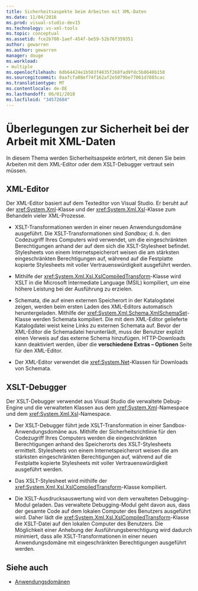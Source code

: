 ```yaml
---
title: Sicherheitsaspekte beim Arbeiten mit XML-Daten
ms.date: 11/04/2016
ms.prod: visual-studio-dev15
ms.technology: vs-xml-tools
ms.topic: conceptual
ms.assetid: fce2b708-1aef-454f-be59-52b76f359351
author: gewarren
ms.author: gewarren
manager: douge
ms.workload:
- multiple
ms.openlocfilehash: 6db64424e1b503f4835f268fad9fdc5b8648b150
ms.sourcegitcommit: 0aafcfa08ef74f162af2e5079be77061d7885cac
ms.translationtype: MT
ms.contentlocale: de-DE
ms.lasthandoff: 06/01/2018
ms.locfileid: "34572604"
---
```

# <a name="security-considerations-when-working-with-xml-data"></a>Überlegungen zur Sicherheit bei der Arbeit mit XML-Daten

In diesem Thema werden Sicherheitsaspekte erörtert, mit denen Sie beim Arbeiten mit dem XML-Editor oder dem XSLT-Debugger vertraut sein müssen.

## <a name="xml-editor"></a>XML-Editor

 Der XML-Editor basiert auf dem Texteditor von Visual Studio. Er beruht auf der <xref:System.Xml>-Klasse und der <xref:System.Xml.Xsl>-Klasse zum Behandeln vieler XML-Prozesse.

-   XSLT-Transformationen werden in einer neuen Anwendungsdomäne ausgeführt. Die XSLT-Transformationen sind *Sandbox*; d. h. den Codezugriff Ihres Computers wird verwendet, um die eingeschränkten Berechtigungen anhand der auf dem sich die XSLT-Stylesheet befindet. Stylesheets von einem Internetspeicherort weisen die am stärksten eingeschränkten Berechtigungen auf, während auf die Festplatte kopierte Stylesheets mit voller Vertrauenswürdigkeit ausgeführt werden.

-   Mithilfe der <xref:System.Xml.Xsl.XslCompiledTransform>-Klasse wird XSLT in die Microsoft Intermediate Language (MSIL) kompiliert, um eine höhere Leistung bei der Ausführung zu erzielen.

-   Schemata, die auf einen externen Speicherort in der Katalogdatei zeigen, werden beim ersten Laden des XML-Editors automatisch heruntergeladen. Mithilfe der <xref:System.Xml.Schema.XmlSchemaSet>-Klasse werden Schemata kompiliert. Die mit dem XML-Editor gelieferte Katalogdatei weist keine Links zu externen Schemata auf. Bevor der XML-Editor die Schemadatei herunterlädt, muss der Benutzer explizit einen Verweis auf das externe Schema hinzufügen. HTTP-Downloads kann deaktiviert werden, über die **verschiedene Extras – Optionen** Seite für den XML-Editor.

-   Der XML-Editor verwendet die <xref:System.Net>-Klassen für Downloads von Schemata.

## <a name="xslt-debugger"></a>XSLT-Debugger

 Der XSLT-Debugger verwendet aus Visual Studio die verwaltete Debug-Engine und die verwalteten Klassen aus dem <xref:System.Xml>-Namespace und dem <xref:System.Xml.Xsl>-Namespace.

-   Der XSLT-Debugger führt jede XSLT-Transformation in einer Sandbox-Anwendungsdomäne aus. Mithilfe der Sicherheitsrichtlinie für den Codezugriff Ihres Computers werden die eingeschränkten Berechtigungen anhand des Speicherorts des XSLT-Stylesheets ermittelt. Stylesheets von einem Internetspeicherort weisen die am stärksten eingeschränkten Berechtigungen auf, während auf die Festplatte kopierte Stylesheets mit voller Vertrauenswürdigkeit ausgeführt werden.

-   Das XSLT-Stylesheet wird mithilfe der <xref:System.Xml.Xsl.XslCompiledTransform>-Klasse kompiliert.

-   Die XSLT-Ausdrucksauswertung wird von dem verwalteten Debugging-Modul geladen. Das verwaltete Debugging-Modul geht davon aus, dass der gesamte Code auf dem lokalen Computer des Benutzers ausgeführt wird. Daher lädt die <xref:System.Xml.Xsl.XslCompiledTransform>-Klasse die XSLT-Datei auf den lokalen Computer des Benutzers. Die Möglichkeit einer Anhebung der Ausführungsberechtigung wird dadurch minimiert, dass alle XSLT-Transformationen in einer neuen Anwendungsdomäne mit eingeschränkten Berechtigungen ausgeführt werden.

## <a name="see-also"></a>Siehe auch

- [Anwendungsdomänen](/dotnet/framework/app-domains/application-domains)
